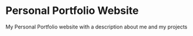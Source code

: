 # Personal Portfolio Website
 My Personal Portfolio website with a description about me and my projects
